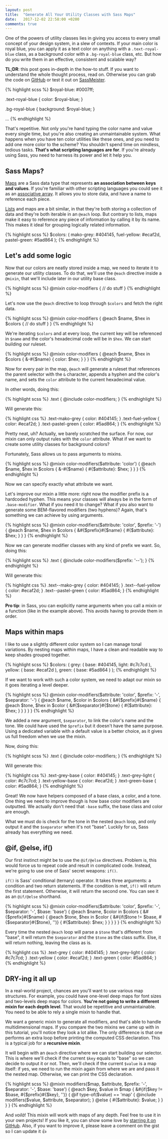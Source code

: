 ```yaml
---
layout: post
title:  "Generate All Your Utility Classes with Sass Maps"
date:   2017-12-02 22:58:00 +0200
comments: true
---
```


One of the powers of utility classes lies in giving you access to every small concept of your design system, in a slew of contexts. If your main color is royal blue, you can apply it as a text color on anything with a `.text-royal-blue` class, as a background color with a `.bg-royal-blue` class, etc. But how do you write them in an effective, consistent and scalable way?

**TL;DR**: this post goes in-depth in the how-to stuff. If you want to understand the whole thought process, read on. Otherwise you can grab the code on [GitHub][github:sass-modifiers-mixin] or test it out on [SassMeister][sassmeister:sass-modifiers-mixin].

{% highlight scss %}
$royal-blue: #0007ff;

.text-royal-blue {
  color: $royal-blue;
}

.bg-royal-blue {
  background: $royal-blue;
}

...
{% endhighlight %}

That's repetitive. Not only you're hand typing the color name and value every single time, but you're also creating an unmaintainable system. What happens when you have ten color utilities like these ones, and you need to add one more color to the scheme? You shouldn't spend time on mindless, tedious tasks. **That's what scripting languages are for**. If you're already using Sass, you need to harness its power and let it help you.

## Sass Maps?

[Maps][sass:maps] are a Sass data type that represents **an association between keys and values**. If you're familiar with other scripting languages you could see it as an [associative array][wiki:associative-array]. It allows you to store data, and have a name to reference each piece.

[Lists][sass:lists] and maps are a bit similar, in that they're both storing a collection of data and they're both iterable in an `@each` loop. But contrary to lists, maps make it easy to reference any piece of information by calling it by its name. This makes it ideal for grouping logically related information.

{% highlight scss %}
$colors: (
  mako-grey: #404145,
  fuel-yellow: #ecaf2d,
  pastel-green: #5ad864
);
{% endhighlight %}

## Let's add some logic

Now that our colors are neatly stored inside a map, we need to iterate it to generate our utility classes. To do that, we'll use the `@each` directive inside a `@mixin`, that we'll include later in our utility base class.

{% highlight scss %}
@mixin color-modifiers {
  // do stuff
}
{% endhighlight %}

Let's now use the `@each` directive to loop through `$colors` and fetch the right data.

{% highlight scss %}
@mixin color-modifiers {
  @each $name, $hex in $colors {
    // do stuff
  }
}
{% endhighlight %}

We're iterating `$colors` and at every loop, the current key will be referenced in `$name` and the color's hexadecimal code will be in `$hex`. We can start building our ruleset.

{% highlight scss %}
@mixin color-modifiers {
  @each $name, $hex in $colors {
    &-#{$name} {
      color: $hex;
    }
  }
}
{% endhighlight %}

Now for every pair in the map, `@each` will generate a ruleset that references the parent selector with the `&` character, appends a hyphen and the color's name, and sets the `color` attribute to the current hexadecimal value.

In other words, doing this:

{% highlight scss %}
.text {
  @include color-modifiers;
}
{% endhighlight %}

Will generate this:

{% highlight css %}
.text-mako-grey {
  color: #404145;
}
.text-fuel-yellow {
  color: #ecaf2d;
}
.text-pastel-green {
  color: #5ad864;
}
{% endhighlight %}

Pretty neat, uh? Actually, we barely scratched the surface. For now, our mixin can only output rules with the `color` attribute. What if we want to create some utility classes for background colors?

Fortunately, Sass allows us to pass arguments to mixins.

{% highlight scss %}
@mixin color-modifiers($attribute: 'color') {
  @each $name, $hex in $colors {
    &-#{$name} {
      #{$attribute}: $hex;
    }
  }
}
{% endhighlight %}

Now we can specify exactly what attribute we want.

Let's improve our mixin a little more: right now the modifier prefix is a hardcoded hyphen. This means your classes will always be in the form of `.base-modifier`. What if you need it to change? What if you also want to generate some BEM-flavored modifiers (two hyphens)? Again, that's something we can achieve by using arguments.

{% highlight scss %}
@mixin color-modifiers($attribute: 'color', $prefix: '-') {
  @each $name, $hex in $colors {
    &#{$prefix}#{$name} {
      #{$attribute}: $hex;
    }
  }
}
{% endhighlight %}

Now we can generate modifier classes with any kind of prefix we want. So, doing this:

{% highlight scss %}
.text {
  @include color-modifiers($prefix: '--');
}
{% endhighlight %}

Will generate this:

{% highlight css %}
.text--mako-grey {
  color: #404145;
}
.text--fuel-yellow {
  color: #ecaf2d;
}
.text--pastel-green {
  color: #5ad864;
}
{% endhighlight %}

**Pro tip**: in Sass, you can explicitly name arguments when you call a mixin or a function (like in the example above). This avoids having to provide them in order.

## Maps within maps

I like to use a slightly different color system so I can manage tonal variations. By nesting maps within maps, I have a clean and readable way to keep shades grouped together.

{% highlight scss %}
$colors: (
  grey: (
    base: #404145,
    light: #c7c7cd
  ),
  yellow: (
    base: #ecaf2d
  ),
  green: (
    base: #5ad864
  )
);
{% endhighlight %}

If we want to work with such a color system, we need to adapt our mixin so it goes iterating a level deeper.

{% highlight scss %}
@mixin color-modifiers($attribute: 'color', $prefix: '-', $separator: '-') {
  @each $name, $color in $colors {
    &#{$prefix}#{$name} {
      @each $tone, $hex in $color {
        &#{$separator}#{$tone} {
          #{$attribute}: $hex;
        }
      }
    }
  }
}
{% endhighlight %}

We added a new argument, `$separator`, to link the color's name and the tone. We could have used the `$prefix` but it doesn't have the same purpose. Using a dedicated variable with a default value is a better choice, as it gives us full freedom when we use the mixin.

Now, doing this:

{% highlight scss %}
.text {
  @include color-modifiers;
}
{% endhighlight %}

Will generate this:

{% highlight css %}
.text-grey-base {
  color: #404145;
}
.text-grey-light {
  color: #c7c7cd;
}
.text-yellow-base {
  color: #ecaf2d;
}
.text-green-base {
  color: #5ad864;
}
{% endhighlight %}

Great! We now have helpers composed of a base class, a color, and a tone. One thing we need to improve though is how base color modifiers are outputted. We actually don't need that `-base` suffix, the base class and color are enough.

What we must do is check for the tone in the nested `@each` loop, and only output it and the `$separator` when it's not "base". Luckily for us, Sass already has everything we need.

## @if, @else, if()

Our first instinct might be to use the `@if/@else` directives. Problem is, this would force us to repeat code and result in complicated code. Instead, we're going to use one of Sass' secret weapons: `if()`.

`if()` is Sass' conditional (ternary) operator. It takes three arguments: a condition and two return statements. If the condition is met, `if()` will return the first statement. Otherwise, it will return the second one. You can see it as an `@if/@else` shorthand.

{% highlight scss %}
@mixin color-modifiers($attribute: 'color', $prefix: '-', $separator: '-', $base: 'base') {
  @each $name, $color in $colors {
    &#{$prefix}#{$name} {
      @each $tone, $hex in $color {
        &#{if($tone != $base, #{$separator}#{$tone}, '')} {
          #{$attribute}: $hex;
        }
      }
    }
  }
}
{% endhighlight %}

Every time the nested `@each` loop will parse a `$tone` that's different from "base", it will return the `$separator` and the `$tone` as the class suffix. Else, it will return nothing, leaving the class as is.

{% highlight css %}
.text-grey {
  color: #404145;
}
.text-grey-light {
  color: #c7c7cd;
}
.text-yellow {
  color: #ecaf2d;
}
.text-green {
  color: #5ad864;
}
{% endhighlight %}

## DRY-ing it all up

In a real-world project, chances are you'll want to use various map structures. For example, you could have one-level deep maps for font sizes and two-levels deep maps for colors. **You're not going to write a different mixin for each depth level**. That would be repetitive and unmaintainable. You need to be able to rely a single mixin to handle that.

We want a generic mixin to generate all modifiers, and that's able to handle multidimensional maps. If you compare the two mixins we came up with in this tutorial, you'll notice they look a lot alike. The only difference is that one performs an extra loop before printing the computed CSS declaration. This is a typical job for a **recursive mixin**.

It will begin with an `@each` directive where we can start building our selector. This is where we'll check if the current `$key` equals to "base" so we can decide to output it or not. Then, we'll check if the current `$value` is a map itself: if yes, we need to run the mixin again from where we are and pass it the nested map. Otherwise, we can print the CSS declaration.

{% highlight scss %}
@mixin modifiers($map, $attribute, $prefix: '-', $separator: '-', $base: 'base') {
  @each $key, $value in $map {
    &#{if($key != $base, #{$prefix}#{$key}, '')} {
      @if type-of($value) == 'map' {
        @include modifiers($value, $attribute, $separator);
      }
      @else {
        #{$attribute}: $value;
      }
    }
  }
}
{% endhighlight %}

And *voilà*! This mixin will work with maps of any depth. Feel free to use it in your own projects! If you like it, you can show some love by [starring it on GitHub][github:sass-modifiers-mixin]. Also, if you want to improve it, please leave a comment on the gist so I can update it 👍

[sass:maps]: http://sass-lang.com/documentation/file.SASS_REFERENCE.html#Maps
[sass:lists]: http://sass-lang.com/documentation/file.SASS_REFERENCE.html#Lists
[wiki:associative-array]: https://en.wikipedia.org/wiki/Associative_array
[sass:3.3]: http://sass-lang.com/documentation/file.SASS_CHANGELOG.html#SassScript_Maps
[github:sass-modifiers-mixin]: https://gist.github.com/sarahdayan/4d2cc04a636e8039f10a889a0e29fbd9
[sassmeister:sass-modifiers-mixin]: https://www.sassmeister.com/gist/4d2cc04a636e8039f10a889a0e29fbd9